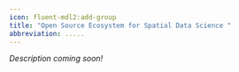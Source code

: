 ```yaml
---
icon: fluent-mdl2:add-group
title: "Open Source Ecosystem for Spatial Data Science "
abbreviation: .....
---
```

 *Description coming soon!*